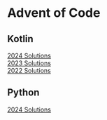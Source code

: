 # Advent of Code
## Kotlin
[2024 Solutions](https://github.com/fernanthonies/Advent-of-Code/tree/main/Kotlin/Kotlin/src/main/kotlin/year2024/Days)  
[2023 Solutions](https://github.com/fernanthonies/Advent-of-Code/tree/main/Kotlin/Kotlin/src/main/kotlin/year2023/Days)  
[2022 Solutions](https://github.com/fernanthonies/Advent-of-Code/tree/main/Kotlin/Kotlin/src/main/kotlin/year2022/Days)  

## Python
[2024 Solutions](https://github.com/fernanthonies/Advent-of-Code/tree/main/Python/2024)

